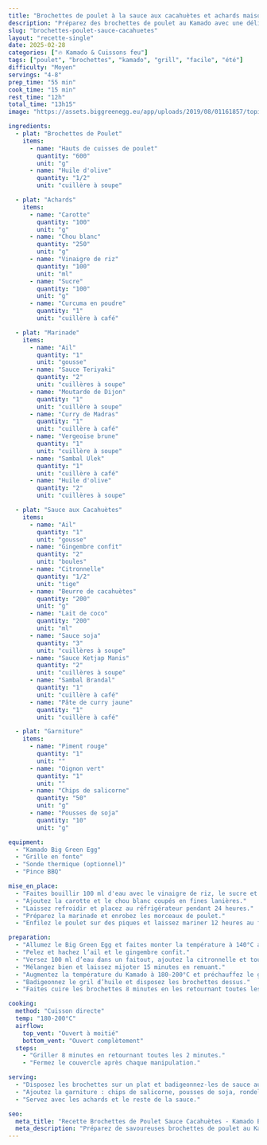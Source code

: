 ```yaml
---
title: "Brochettes de poulet à la sauce aux cacahuètes et achards maison"
description: "Préparez des brochettes de poulet au Kamado avec une délicieuse sauce aux cacahuètes et des achards maison pour un plat exotique et savoureux."
slug: "brochettes-poulet-sauce-cacahuetes"
layout: "recette-single"
date: 2025-02-28
categories: ["🔥 Kamado & Cuissons feu"]
tags: ["poulet", "brochettes", "kamado", "grill", "facile", "été"]
difficulty: "Moyen"
servings: "4-8"
prep_time: "55 min"
cook_time: "15 min"
rest_time: "12h"
total_time: "13h15"
image: "https://assets.biggreenegg.eu/app/uploads/2019/08/01161857/topimage-chicken-satay-2019m08-800x533.jpg"

ingredients:
  - plat: "Brochettes de Poulet"
    items:
      - name: "Hauts de cuisses de poulet"
        quantity: "600"
        unit: "g"
      - name: "Huile d'olive"
        quantity: "1/2"
        unit: "cuillère à soupe"

  - plat: "Achards"
    items:
      - name: "Carotte"
        quantity: "100"
        unit: "g"
      - name: "Chou blanc"
        quantity: "250"
        unit: "g"
      - name: "Vinaigre de riz"
        quantity: "100"
        unit: "ml"
      - name: "Sucre"
        quantity: "100"
        unit: "g"
      - name: "Curcuma en poudre"
        quantity: "1"
        unit: "cuillère à café"

  - plat: "Marinade"
    items:
      - name: "Ail"
        quantity: "1"
        unit: "gousse"
      - name: "Sauce Teriyaki"
        quantity: "2"
        unit: "cuillères à soupe"
      - name: "Moutarde de Dijon"
        quantity: "1"
        unit: "cuillère à soupe"
      - name: "Curry de Madras"
        quantity: "1"
        unit: "cuillère à café"
      - name: "Vergeoise brune"
        quantity: "1"
        unit: "cuillère à soupe"
      - name: "Sambal Ulek"
        quantity: "1"
        unit: "cuillère à café"
      - name: "Huile d'olive"
        quantity: "2"
        unit: "cuillères à soupe"

  - plat: "Sauce aux Cacahuètes"
    items:
      - name: "Ail"
        quantity: "1"
        unit: "gousse"
      - name: "Gingembre confit"
        quantity: "2"
        unit: "boules"
      - name: "Citronnelle"
        quantity: "1/2"
        unit: "tige"
      - name: "Beurre de cacahuètes"
        quantity: "200"
        unit: "g"
      - name: "Lait de coco"
        quantity: "200"
        unit: "ml"
      - name: "Sauce soja"
        quantity: "3"
        unit: "cuillères à soupe"
      - name: "Sauce Ketjap Manis"
        quantity: "2"
        unit: "cuillères à soupe"
      - name: "Sambal Brandal"
        quantity: "1"
        unit: "cuillère à café"
      - name: "Pâte de curry jaune"
        quantity: "1"
        unit: "cuillère à café"

  - plat: "Garniture"
    items:
      - name: "Piment rouge"
        quantity: "1"
        unit: ""
      - name: "Oignon vert"
        quantity: "1"
        unit: ""
      - name: "Chips de salicorne"
        quantity: "50"
        unit: "g"
      - name: "Pousses de soja"
        quantity: "10"
        unit: "g"

equipment:
  - "Kamado Big Green Egg"
  - "Grille en fonte"
  - "Sonde thermique (optionnel)"
  - "Pince BBQ"

mise_en_place:
  - "Faites bouillir 100 ml d'eau avec le vinaigre de riz, le sucre et le curcuma."
  - "Ajoutez la carotte et le chou blanc coupés en fines lanières."
  - "Laissez refroidir et placez au réfrigérateur pendant 24 heures."
  - "Préparez la marinade et enrobez les morceaux de poulet."
  - "Enfilez le poulet sur des piques et laissez mariner 12 heures au frais."

preparation:
  - "Allumez le Big Green Egg et faites monter la température à 140°C avec le convEGGtor et la grille en place."
  - "Pelez et hachez l’ail et le gingembre confit."
  - "Versez 100 ml d’eau dans un faitout, ajoutez la citronnelle et tous les ingrédients de la sauce aux cacahuètes."
  - "Mélangez bien et laissez mijoter 15 minutes en remuant."
  - "Augmentez la température du Kamado à 180-200°C et préchauffez le gril en fonte pendant 15 minutes."
  - "Badigeonnez le gril d’huile et disposez les brochettes dessus."
  - "Faites cuire les brochettes 8 minutes en les retournant toutes les 2 minutes."

cooking:
  method: "Cuisson directe"
  temp: "180-200°C"
  airflow:
    top_vent: "Ouvert à moitié"
    bottom_vent: "Ouvert complètement"
  steps:
    - "Griller 8 minutes en retournant toutes les 2 minutes."
    - "Fermez le couvercle après chaque manipulation."

serving:
  - "Disposez les brochettes sur un plat et badigeonnez-les de sauce aux cacahuètes."
  - "Ajoutez la garniture : chips de salicorne, pousses de soja, rondelles de piment et d’oignon vert."
  - "Servez avec les achards et le reste de la sauce."

seo:
  meta_title: "Recette Brochettes de Poulet Sauce Cacahuètes - Kamado Big Green Egg"
  meta_description: "Préparez de savoureuses brochettes de poulet au Kamado Big Green Egg avec une sauce aux cacahuètes et des achards maison."
---
```

